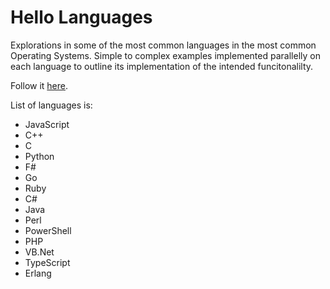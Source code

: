 # Hello Languages

Explorations in some of the most common languages in the most common Operating Systems. Simple to complex examples implemented parallelly on each language to outline its implementation of the intended funcitonalilty.

Follow it [here](https://langs.bigsbyspot.org).

List of languages is:
- JavaScript
- C++
- C
- Python
- F#
- Go
- Ruby
- C#
- Java
- Perl
- PowerShell
- PHP
- VB.Net
- TypeScript
- Erlang

